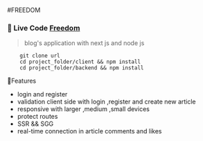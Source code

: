 #FREEDOM

### 🤳 Live Code [Freedom](https://github.com/abdelfatahashour4/freedom-blogs)

> blog's application with next js and node js

```
    git clone url
    cd project_folder/client && npm install
    cd project_folder/backend && npm install
```

🐾Features

- login and register
- validation client side with login ,register and create new article
- responsive with larger ,medium ,small devices
- protect routes
- SSR && SGG
- real-time connection in article comments and likes
